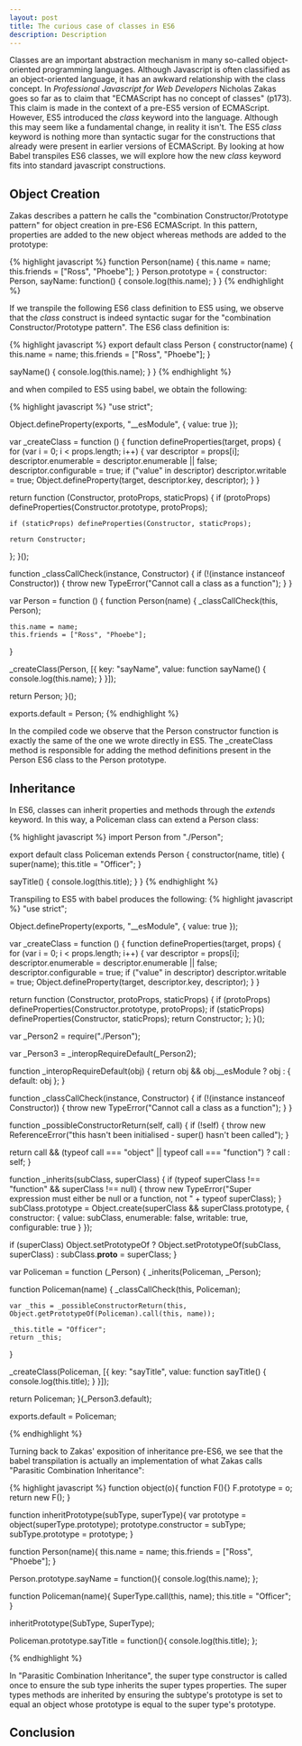 ```yaml
---
layout: post
title: The curious case of classes in ES6
description: Description
---
```


Classes are an important abstraction mechanism in many so-called object-oriented
programming languages.  Although Javascript is often classified as an object-oriented language, it has an awkward relationship with the class concept.  In _Professional
Javascript for Web Developers_ Nicholas Zakas goes so far as to claim that "ECMAScript
has no concept of classes" (p173).  This claim is made in the context of a pre-ES5 version of ECMAScript.  However, ES5 introduced the _class_ keyword into the language.
Although this may seem like a fundamental change, in reality it isn't.  The ES5 _class_
keyword is nothing more than syntactic sugar for the constructions that already
were present in earlier versions of ECMAScript.  By looking at how Babel transpiles
ES6 classes, we will explore how the new _class_ keyword fits into standard
javascript constructions.

## Object Creation

Zakas describes a pattern he calls the "combination Constructor/Prototype pattern"
for object creation in pre-ES6 ECMAScript.  In this pattern, properties are added
to the new object whereas methods are added to the prototype:

{% highlight javascript %}
function Person(name) {
  this.name = name;
  this.friends = ["Ross", "Phoebe"];
}
Person.prototype = {
  constructor: Person,
  sayName: function()  {
    console.log(this.name);
  }
}
{% endhighlight %}

If we transpile the following ES6 class definition to ES5 using, we observe
that the _class_ construct is indeed syntactic sugar for the
"combination Constructor/Prototype pattern".  The ES6 class definition is:

{% highlight javascript %}
export default class Person {
  constructor(name) {
    this.name = name;
    this.friends = ["Ross", "Phoebe"];
  }

  sayName() {
    console.log(this.name);
  }
}
{% endhighlight %}

and when compiled to ES5 using babel, we obtain the following:

{% highlight javascript %}
"use strict";

Object.defineProperty(exports, "__esModule", {
  value: true
});

var _createClass = function () {
  function defineProperties(target, props) {
    for (var i = 0; i < props.length; i++) {
      var descriptor = props[i];
      descriptor.enumerable = descriptor.enumerable || false;
      descriptor.configurable = true;
      if ("value" in descriptor) descriptor.writable = true;
      Object.defineProperty(target, descriptor.key, descriptor);
    }
  }

  return function (Constructor, protoProps, staticProps) {
    if (protoProps) defineProperties(Constructor.prototype, protoProps);

    if (staticProps) defineProperties(Constructor, staticProps);

    return Constructor;
  };
}();

function _classCallCheck(instance, Constructor) {
  if (!(instance instanceof Constructor)) {
    throw new TypeError("Cannot call a class as a function");
  }
}

var Person = function () {
  function Person(name) {
    _classCallCheck(this, Person);

    this.name = name;
    this.friends = ["Ross", "Phoebe"];
  }

  _createClass(Person, [{
    key: "sayName",
    value: function sayName() {
      console.log(this.name);
    }
  }]);

  return Person;
}();

exports.default = Person;
{% endhighlight %}

In the compiled code we observe that the Person constructor function is
exactly the same of the one we wrote directly in ES5.  The _createClass method is
responsible for adding the method definitions present in the Person ES6 class
to the Person prototype.

## Inheritance

In ES6, classes can inherit properties and methods through the _extends_ keyword.
In this way, a Policeman class can extend a Person class:

{% highlight javascript %}
import Person from "./Person";

export default class Policeman extends Person {
  constructor(name, title) {
    super(name);
    this.title = "Officer";
  }

  sayTitle() {
    console.log(this.title);
  }
}
{% endhighlight %}

Transpiling to ES5 with babel produces the following:
{% highlight javascript %}
"use strict";

Object.defineProperty(exports, "__esModule", {
  value: true
});

var _createClass = function () {
  function defineProperties(target, props) {
    for (var i = 0; i < props.length; i++) {
      var descriptor = props[i];
      descriptor.enumerable = descriptor.enumerable || false;
      descriptor.configurable = true;
      if ("value" in descriptor) descriptor.writable = true;
      Object.defineProperty(target, descriptor.key, descriptor);
    }
  }

  return function (Constructor, protoProps, staticProps) {
    if (protoProps) defineProperties(Constructor.prototype, protoProps);
    if (staticProps) defineProperties(Constructor, staticProps);
    return Constructor;
  };
}();

var _Person2 = require("./Person");

var _Person3 = _interopRequireDefault(_Person2);

function _interopRequireDefault(obj) {
  return obj && obj.__esModule ? obj : { default: obj };
}

function _classCallCheck(instance, Constructor) {
  if (!(instance instanceof Constructor)) {
    throw new TypeError("Cannot call a class as a function");
  }
}

function _possibleConstructorReturn(self, call) {
  if (!self) {
    throw new ReferenceError("this hasn't been initialised - super() hasn't been called");
  }

  return call && (typeof call === "object" || typeof call === "function") ? call : self;
}

function _inherits(subClass, superClass) {
  if (typeof superClass !== "function" && superClass !== null) {
    throw new TypeError("Super expression must either be null or a function, not " + typeof superClass);
  }
  subClass.prototype = Object.create(superClass && superClass.prototype, {
    constructor: {
      value: subClass,
      enumerable: false,
      writable: true,
      configurable: true
    }
  });

  if (superClass) Object.setPrototypeOf ? Object.setPrototypeOf(subClass, superClass) : subClass.__proto__ = superClass;
}

var Policeman = function (_Person) {
  _inherits(Policeman, _Person);

  function Policeman(name) {
    _classCallCheck(this, Policeman);

    var _this = _possibleConstructorReturn(this, Object.getPrototypeOf(Policeman).call(this, name));

    _this.title = "Officer";
    return _this;
  }

  _createClass(Policeman, [{
    key: "sayTitle",
    value: function sayTitle() {
      console.log(this.title);
    }
  }]);

  return Policeman;
}(_Person3.default);

exports.default = Policeman;

{% endhighlight %}

Turning back to Zakas' exposition of inheritance pre-ES6, we see that the babel
transpilation is actually an implementation of what Zakas calls "Parasitic Combination Inheritance":

{% highlight javascript %}
function object(o){
  function F(){}
  F.prototype = o;
  return new F();
}

function inheritPrototype(subType, superType){
  var prototype = object(superType.prototype);
  prototype.constructor = subType;
  subType.prototype = prototype;
}

function Person(name){
  this.name = name;
  this.friends = ["Ross", "Phoebe"];
}

Person.prototype.sayName = function(){
  console.log(this.name);
};

function Policeman(name){
  SuperType.call(this, name);
  this.title = "Officer";
}

inheritPrototype(SubType, SuperType);

Policeman.prototype.sayTitle = function(){
  console.log(this.title);
};

{% endhighlight %}

In "Parasitic Combination Inheritance", the super type constructor is called once
to ensure the sub type inherits the super types properties.  The super types methods are inherited by ensuring the subtype's prototype is set to equal an object whose prototype is equal to the super type's prototype.

## Conclusion
